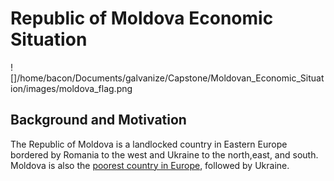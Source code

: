  # Republic of Moldova Economic Situation
  ![]/home/bacon/Documents/galvanize/Capstone/Moldovan_Economic_Situation/images/moldova_flag.png
 ## Background and Motivation
 The Republic of Moldova is a landlocked country in Eastern Europe bordered by Romania to the west and Ukraine to the north,east, and south. Moldova is also the <a href="https://www.jagranjosh.com/general-knowledge/top-10-poorest-countries-in-europe-1538044990-1">poorest country in Europe</a>, followed by Ukraine. 
